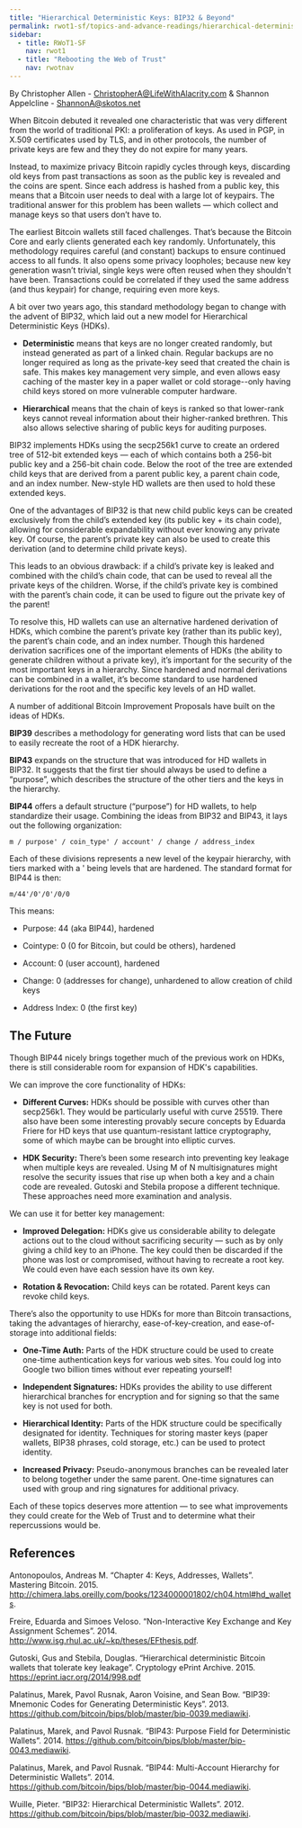 ```yaml
---
title: "Hierarchical Deterministic Keys: BIP32 & Beyond"
permalink: rwot1-sf/topics-and-advance-readings/hierarchical-deterministic-keys--bip32-and-beyond/
sidebar:
  - title: RWoT1-SF
    nav: rwot1
  - title: "Rebooting the Web of Trust"
    nav: rwotnav
---
```


By Christopher Allen - <ChristopherA@LifeWithAlacrity.com> & Shannon Appelcline - <ShannonA@skotos.net>

When Bitcoin debuted it revealed one characteristic that was very different from the world of traditional PKI: a proliferation of keys. As used in PGP, in X.509 certificates used by TLS, and in other protocols, the number of private keys are few and they they do not expire for many years.

Instead, to maximize privacy Bitcoin rapidly cycles through keys, discarding old keys from past transactions as soon as the public key is revealed and the coins are spent. Since each address is hashed from a public key, this means that a Bitcoin user needs to deal with a large lot of keypairs. The traditional answer for this problem has been wallets — which collect and manage keys so that users don’t have to.

The earliest Bitcoin wallets still faced challenges. That’s because the Bitcoin Core and early clients generated each key randomly. Unfortunately, this methodology requires careful (and constant) backups to ensure continued access to all funds. It also opens some privacy loopholes; because new key generation wasn’t trivial, single keys were often reused when they shouldn't have been. Transactions could be correlated if they used the same address (and thus keypair) for change, requiring even more keys.

A bit over two years ago, this standard methodology began to change with the advent of BIP32, which laid out a new model for Hierarchical Deterministic Keys (HDKs).

* **Deterministic** means that keys are no longer created randomly, but instead generated as part of a linked chain. Regular backups are no longer required as long as the private-key seed that created the chain is safe. This makes key management very simple, and even allows easy caching of the master key in a paper wallet or cold storage--only having child keys stored on more vulnerable computer hardware.

* **Hierarchical** means that the chain of keys is ranked so that lower-rank keys cannot reveal information about their higher-ranked brethren. This also allows selective sharing of public keys for auditing purposes.

BIP32 implements HDKs using the secp256k1 curve to create an ordered tree of 512-bit extended keys — each of which contains both a 256-bit public key and a 256-bit chain code. Below the root of the tree are extended child keys that are derived from a parent public key, a parent chain code, and an index number. New-style HD wallets are then used to hold these extended keys.

One of the advantages of BIP32 is that new child public keys can be created exclusively from the child’s extended key (its public key + its chain code), allowing for considerable expandability without ever knowing any private key. Of course, the parent’s private key can also be used to create this derivation (and to determine child private keys).

This leads to an obvious drawback: if a child’s private key is leaked and combined with the child’s chain code, that can be used to reveal all the private keys of the children. Worse, if the child’s private key is combined with the parent’s chain code, it can be used to figure out the private key of the parent!

To resolve this, HD wallets can use an alternative hardened derivation of HDKs, which combine the parent’s private key (rather than its public key), the parent’s chain code, and an index number. Though this hardened derivation sacrifices one of the important elements of HDKs (the ability to generate children without a private key), it’s important for the security of the most important keys in a hierarchy. Since hardened and normal derivations can be combined in a wallet, it’s become standard to use hardened derivations for the root and the specific key levels of an HD wallet.

A number of additional Bitcoin Improvement Proposals have built on the ideas of HDKs.

**BIP39** describes a methodology for generating word lists that can be used to easily recreate the root of a HDK hierarchy.

**BIP43** expands on the structure that was introduced for HD wallets in BIP32. It suggests that the first tier should always be used to define a “purpose”, which describes the structure of the other tiers and the keys in the hierarchy.

**BIP44**  offers a default structure (“purpose”) for HD wallets, to help standardize their usage. Combining the ideas from BIP32 and BIP43, it lays out the following organization:

    m / purpose' / coin_type' / account' / change / address_index

Each of these divisions represents a new level of the keypair hierarchy, with tiers marked with a ' being levels that are hardened. The standard format for BIP44 is then:

    m/44'/0'/0'/0/0

This means:

* Purpose: 44 (aka BIP44), hardened

* Cointype: 0 (0 for Bitcoin, but could be others), hardened

* Account: 0 (user account), hardened

* Change: 0 (addresses for change), unhardened to allow creation of child keys

* Address Index: 0 (the first key)

The Future
----------

Though BIP44 nicely brings together much of the previous work on HDKs, there is still considerable room for expansion of HDK's capabilities.

We can  improve the core functionality of HDKs:

* **Different Curves:** HDKs should be possible with curves other than secp256k1. They would be particularly useful with curve 25519. There also have been some interesting provably secure concepts by Eduarda Friere for HD keys that use quantum-resistant lattice cryptography, some of which maybe can be brought into elliptic curves.

* **HDK Security:** There’s been some research into preventing key leakage when multiple keys are revealed. Using M of N multisignatures might resolve the security issues that rise up when both a key and a chain code are revealed. Gutoski and Stebila propose a different technique. These approaches need more examination and analysis.

We can use it for better key management:

* **Improved Delegation:** HDKs give us considerable ability to delegate actions out to the cloud without sacrificing security — such as by only giving a child key to an iPhone. The key could then be discarded if the phone was lost or compromised, without having to recreate a root key. We could even have each session have its own key.

* **Rotation & Revocation:** Child keys can be rotated. Parent keys can revoke child keys.

There’s also the opportunity to use HDKs for more than Bitcoin transactions, taking the advantages of hierarchy, ease-of-key-creation, and ease-of-storage into additional fields:

* **One-Time Auth:** Parts of the HDK structure could be used to create one-time authentication keys for various web sites. You could log into Google two billion times without ever repeating yourself!

* **Independent Signatures:** HDKs provides the ability to use different hierarchical branches for encryption and for signing so that the same key is not used for both.

* **Hierarchical Identity:** Parts of the HDK structure could be specifically designated for identity. Techniques for storing master keys (paper wallets, BIP38 phrases, cold storage, etc.) can be used to protect identity.

* **Increased Privacy:** Pseudo-anonymous branches can be revealed later to belong together under the same parent. One-time signatures can used with group and ring signatures for additional privacy.

Each of these topics deserves more attention — to see what improvements they could create for the Web of Trust and to determine what their repercussions would be.

References
----------

Antonopoulos, Andreas M.  “Chapter 4: Keys, Addresses, Wallets”. Mastering Bitcoin. 2015. http://chimera.labs.oreilly.com/books/1234000001802/ch04.html#hd_wallets.

Freire, Eduarda and Simoes Veloso. “Non-Interactive Key Exchange and Key Assignment Schemes”. 2014. http://www.isg.rhul.ac.uk/~kp/theses/EFthesis.pdf.

Gutoski, Gus and Stebila, Douglas. “Hierarchical deterministic Bitcoin wallets that tolerate key leakage”. Cryptology ePrint Archive. 2015. https://eprint.iacr.org/2014/998.pdf

Palatinus, Marek, Pavol Rusnak, Aaron Voisine, and Sean Bow. “BIP39: Mnemonic Codes for Generating Deterministic Keys”. 2013. https://github.com/bitcoin/bips/blob/master/bip-0039.mediawiki.

Palatinus, Marek, and Pavol Rusnak. “BIP43: Purpose Field for Deterministic Wallets”. 2014. https://github.com/bitcoin/bips/blob/master/bip-0043.mediawiki.

Palatinus, Marek, and Pavol Rusnak. “BIP44: Multi-Account Hierarchy for Deterministic Wallets”. 2014. https://github.com/bitcoin/bips/blob/master/bip-0044.mediawiki.

Wuille, Pieter. “BIP32: Hierarchical Deterministic Wallets”. 2012. https://github.com/bitcoin/bips/blob/master/bip-0032.mediawiki.
